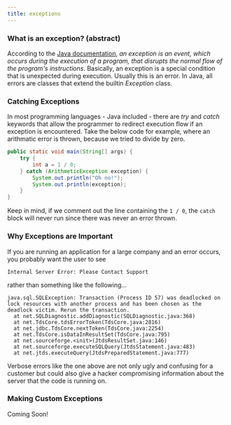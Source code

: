 ```yaml
---
title: exceptions
---
```


### What is an exception? (abstract)

According to the [Java documentation](https://docs.oracle.com/javase/tutorial/essential/exceptions/definition.html), *an exception is an event, which occurs during the execution of a program, that disrupts the normal flow of the program's instructions*. Basically, an exception is a special condition that is unexpected during execution. Usually this is an error. In Java, all errors are classes that extend the builtin *Exception* class.

### Catching Exceptions

In most programming languages - Java included - there are *try* and *catch* keywords that allow the programmer to redirect execution flow if an exception is encountered. Take the below code for example, where an arithmatic error is thrown, because we tried to divide by zero. 

```java
public static void main(String[] args) {
	try {
		int a = 1 / 0;
	} catch (ArithmeticException exception) {
		System.out.println("Oh no!");
		System.out.println(exception);
	}
}
```

Keep in mind, if we comment out the line containing the `1 / 0`, the `catch` block will never run since there was never an error thrown.

<!-- Add in more examples and use finally statements -->

### Why Exceptions are Important

If you are running an application for a large company and an error occurs, you probably want the user to see 

```
Internal Server Error: Please Contact Support
```

rather than something like the following...

```
java.sql.SQLException: Transaction (Process ID 57) was deadlocked on lock resources with another process and has been chosen as the deadlock victim. Rerun the transaction.
  at net.SQLDiagnostic.addDiagnostic(SQLDiagnostic.java:368)
  at net.TdsCore.tdsErrorToken(TdsCore.java:2816)
  at net.jdbc.TdsCore.nextToken(TdsCore.java:2254)
  at net.TdsCore.isDataInResultSet(TdsCore.java:795)
  at net.sourceforge.<init>(JtdsResultSet.java:146)
  at net.sourceforge.executeSQLQuery(JtdsStatement.java:483)
  at net.jtds.executeQuery(JtdsPreparedStatement.java:777)
```

Verbose errors like the one above are not only ugly and confusing for a customer but could also give a hacker compromising information about the server that the code is running on. 

### Making Custom Exceptions

Coming Soon!